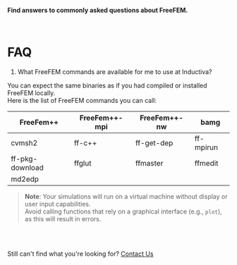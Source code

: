 **Find answers to commonly asked questions about FreeFEM.**

<br>

# FAQ

1. What FreeFEM commands are available for me to use at Inductiva?

You can expect the same binaries as if you had compiled or installed FreeFEM locally.  
Here is the list of FreeFEM commands you can call:

| FreeFem++   | FreeFem++-mpi | FreeFem++-nw | bamg          |
|-------------|---------------|--------------|---------------|
| cvmsh2      | ff-c++        | ff-get-dep   | ff-mpirun     |
| ff-pkg-download | ffglut    | ffmaster     | ffmedit       |
| md2edp      |               |              |               |

> **Note**: Your simulations will run on a virtual machine without display or user input capabilities.  
> Avoid calling functions that rely on a graphical interface (e.g., `plot`), as this will result in errors.

<br>
<br>

Still can't find what you're looking for? [Contact Us](mailto:support@inductiva.ai)

